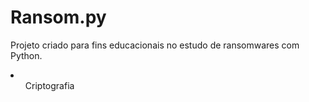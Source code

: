 # Ransom.py

<div>
    <p>Projeto criado para fins educacionais no estudo de ransomwares com Python.</p>
    <li>
        <ul>Criptografia</ul>
    </li>
</div>     
